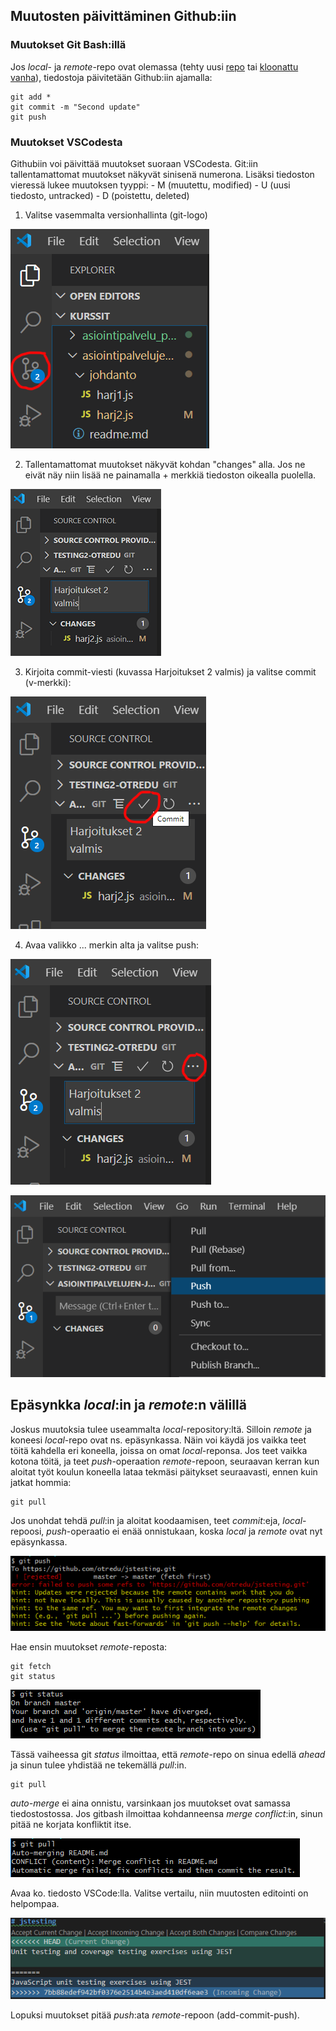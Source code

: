 ## Muutosten päivittäminen Github:iin

### Muutokset Git Bash:illä

Jos *local*- ja *remote*-repo ovat olemassa (tehty uusi [repo]("./uusirepo.html") tai [kloonattu vanha]("./kloonaus.html")), tiedostoja päivitetään Github:iin ajamalla:

    git add *
    git commit -m "Second update"
    git push

### Muutokset VSCodesta

Githubiin voi päivittää muutokset suoraan VSCodesta. Git:iin tallentamattomat muutokset näkyvät sinisenä numerona. Lisäksi tiedoston vieressä lukee muutoksen tyyppi:
    - M (muutettu, modified)
    - U (uusi tiedosto, untracked) - D (poistettu, deleted)

1. Valitse vasemmalta versionhallinta (git-logo)

![muutosten päivitys](./img/vscode_muutokset1.PNG)

2. Tallentamattomat muutokset näkyvät kohdan "changes" alla. Jos ne eivät näy niin lisää ne painamalla + merkkiä tiedoston oikealla puolella.

![muutosten päivitys](./img/vscode_muutokset2b.PNG)


3. Kirjoita commit-viesti (kuvassa Harjoitukset 2 valmis) ja valitse commit (v-merkki):

![muutosten päivitys](./img/vscode_muutokset3.PNG)

4. Avaa valikko ... merkin alta ja valitse push:

![muutosten päivitys](./img/vscode_muutokset4.PNG)

![muutosten päivitys](./img/vscode_muutokset5.PNG)

## Epäsynkka *local*:in ja *remote*:n välillä

Joskus muutoksia tulee useammalta *local*-repository:ltä. Silloin *remote* ja koneesi *local*-repo ovat ns. epäsynkassa. Näin voi käydä jos vaikka teet töitä kahdella eri koneella, joissa on omat *local*-reponsa. Jos teet vaikka kotona töitä, ja teet *push*-operaation *remote*-repoon, seuraavan kerran kun aloitat työt koulun koneella lataa tekmäsi päitykset seuraavasti, ennen kuin jatkat hommia:

    git pull

Jos unohdat tehdä *pull*:in ja aloitat koodaamisen, teet *commit*:eja, *local*-repoosi, *push*-operaatio ei enää onnistukaan, koska *local* ja *remote* ovat nyt epäsynkassa.

!["Push failed"](img/git_fail_fetch.PNG)

Hae ensin muutokset *remote*-reposta:

    git fetch
    git status

!["Git status"](img/git_pull_to_merge.PNG)

Tässä vaiheessa git *status* ilmoittaa, että *remote*-repo on sinua edellä *ahead* ja sinun tulee yhdistää ne tekemällä *pull*:in.

    git pull

*auto-merge* ei aina onnistu, varsinkaan jos muutokset ovat samassa tiedostostossa. Jos gitbash ilmoittaa kohdanneensa *merge conflict*:in, sinun pitää ne korjata konfliktit itse. 

!["Merge conflicts"](img/automerge_fail.PNG)

Avaa ko. tiedosto VSCode:lla. Valitse vertailu, niin muutosten editointi on helpompaa.

!["Merge + CSCode"](img/merge_conflict_vscode.PNG)

Lopuksi muutokset pitää *push*:ata *remote*-repoon (add-commit-push).
